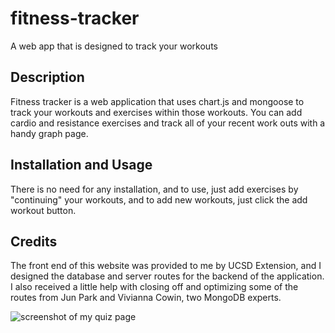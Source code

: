 # fitness-tracker

A web app that is designed to track your workouts

## Description

Fitness tracker is a web application that uses chart.js and mongoose to track your workouts and exercises within those workouts. You can add cardio and resistance exercises and track all of your recent work outs with a handy graph page.

## Installation and Usage

There is no need for any installation, and to use, just add exercises by "continuing" your workouts, and to add new workouts, just click the add workout button.

## Credits

The front end of this website was provided to me by UCSD Extension, and I designed the database and server routes for the backend of the application.
I also received a little help with closing off and optimizing some of the routes from Jun Park and Vivianna Cowin, two MongoDB experts.

![screenshot of my quiz page](./assets/images/fitness-tracker-graphSS.png)

